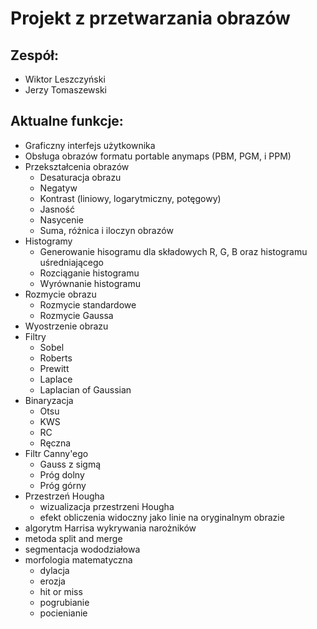 Projekt z przetwarzania obrazów
====

Zespół:
----
- Wiktor Leszczyński
- Jerzy Tomaszewski

Aktualne funkcje:
----
- Graficzny interfejs użytkownika
- Obsługa obrazów formatu portable anymaps (PBM, PGM, i PPM)
- Przekształcenia obrazów
  - Desaturacja obrazu
  - Negatyw
  - Kontrast (liniowy, logarytmiczny, potęgowy)
  - Jasność
  - Nasycenie
  - Suma, różnica i iloczyn obrazów
- Histogramy
  - Generowanie hisogramu dla składowych R, G, B oraz histogramu uśredniającego
  - Rozciąganie histogramu
  - Wyrównanie histogramu
- Rozmycie obrazu
  - Rozmycie standardowe
  - Rozmycie Gaussa
- Wyostrzenie obrazu
- Filtry
  - Sobel
  - Roberts
  - Prewitt
  - Laplace
  - Laplacian of Gaussian
- Binaryzacja
  - Otsu
  - KWS
  - RC
  - Ręczna
- Filtr Canny'ego
  - Gauss z sigmą
  - Próg dolny
  - Próg górny
- Przestrzeń Hougha
  - wizualizacja przestrzeni Hougha
  - efekt obliczenia widoczny jako linie na oryginalnym obrazie
- algorytm Harrisa wykrywania narożników
- metoda split and merge
- segmentacja wododziałowa
- morfologia matematyczna
  - dylacja
  - erozja
  - hit or miss
  - pogrubianie
  - pocienianie